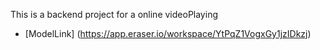 This is a backend project for a online videoPlaying

- [ModelLink] (https://app.eraser.io/workspace/YtPqZ1VogxGy1jzIDkzj)
